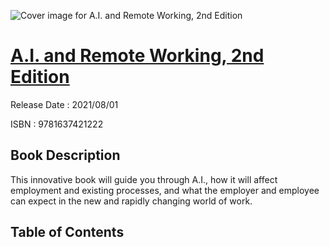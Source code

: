 ![Cover image for A.I. and Remote Working, 2nd Edition](https://imgdetail.ebookreading.net/cover/cover/202109/EB9781637421222.jpg)

[A.I. and Remote Working, 2nd Edition](https://ebookreading.net/view/book/A.I.+and+Remote+Working%2C+2nd+Edition-EB9781637421222_1.html "A.I. and Remote Working, 2nd Edition")
====================================================================================================================

Release Date : 2021/08/01

ISBN : 9781637421222

Book Description
-----------------

This innovative book will guide you through A.I., how it will affect employment and existing processes, and what the employer and employee can expect in the new and rapidly changing world of work.


Table of Contents
-----------------

